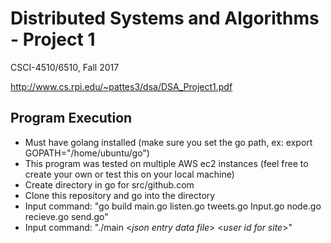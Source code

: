 # Distributed Systems and Algorithms - Project 1
CSCI-4510/6510, Fall 2017

http://www.cs.rpi.edu/~pattes3/dsa/DSA_Project1.pdf

## Program Execution
* Must have golang installed (make sure you set the go path, ex: export GOPATH="/home/ubuntu/go")
* This program was tested on multiple AWS ec2 instances (feel free to create your own or test this on your local machine)
* Create directory in go for src/github.com
* Clone this repository and go into the directory
* Input command: "go build main.go listen.go tweets.go Input.go node.go recieve.go send.go"
* Input command: "./main <*json entry data file*> <*user id for site*>"
